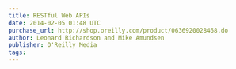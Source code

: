 ```yaml
---
title: RESTful Web APIs
date: 2014-02-05 01:48 UTC
purchase_url: http://shop.oreilly.com/product/0636920028468.do
author: Leonard Richardson and Mike Amundsen
publisher: O'Reilly Media
tags:
---
```


